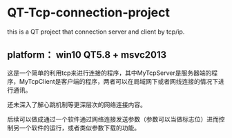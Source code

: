 # QT-Tcp-connection-project
this is a QT project that connection server and client by tcp/ip.

## platform： win10  QT5.8 + msvc2013
这是一个简单的利用tcp来进行连接的程序，其中MyTcpServer是服务器端的程序，MyTcpClient是客户端的程序，两者可以在局域网下或者网线连接的情况下进行通讯。

还未深入了解心跳机制等更深层次的网络连接内容。

后续可以做成通过一个软件通过网络连接发送参数（参数可以当做标志位）进而控制另一个软件的运行，或者类似参数下载的功能。


